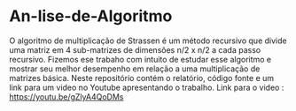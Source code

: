# An-lise-de-Algoritmo
O algoritmo de multiplicação de Strassen é um método recursivo que divide uma matriz em 4 sub-matrizes de dimensões n/2 x n/2 a cada passo recursivo. Fizemos ese trabaho com intuito de estudar esse algoritmo e mostrar seu melhor desempenho em relação a uma multiplicação de matrizes básica.
Neste repositório contém o relatório, código fonte e um link para um video no Youtube apresentando o trabalho.
Link para o video : https://youtu.be/gZlyA4QoDMs
